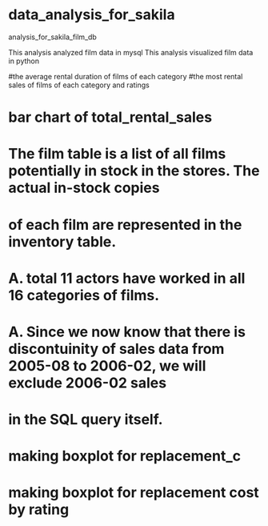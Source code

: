 # data_analysis_for_sakila
analysis_for_sakila_film_db

This analysis analyzed film data in mysql
This analysis visualized film data in python

#the average rental duration of films of each category
#the most rental sales of films of each category and ratings
# bar chart of total_rental_sales

# The film table is a list of all films potentially in stock in the stores. The actual in-stock copies 
# of each film are represented in the inventory table.

# A. total 11 actors have worked in all 16 categories of films.

# A. Since we now know that there is discontuinity of sales data from 2005-08 to 2006-02, we will exclude 2006-02 sales 
#    in the SQL query itself.

# making boxplot for replacement_c
# making boxplot for replacement cost by rating
